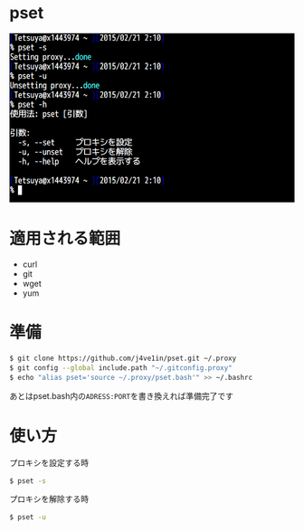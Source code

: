 # pset
![Screenshot](/pset.png "Screenshot")

# 適用される範囲
* curl
* git
* wget
* yum

# 準備
```bash
$ git clone https://github.com/j4ve1in/pset.git ~/.proxy
$ git config --global include.path "~/.gitconfig.proxy"
$ echo "alias pset='source ~/.proxy/pset.bash'" >> ~/.bashrc
```

あとはpset.bash内の`ADRESS:PORT`を書き換えれば準備完了です

# 使い方
プロキシを設定する時
```bash
$ pset -s
```
プロキシを解除する時
```bash
$ pset -u
```
